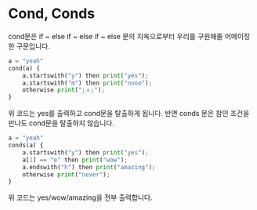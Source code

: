 # Cond, Conds

cond문은 if ~ else if ~ else if ~ else 문의 지옥으로부터 우리를 구원해줄 어메이징한 구문입니다.
```python
a = "yeah"
cond(a) {
    a.startswith("y") then print("yes");
    a.startswith("m") then print("nooo");
    otherwise print(";ㅅ;");
}
```
위 코드는 yes를 출력하고 cond문을 탈출하게 됩니다. 반면 conds 문은 참인 조건을 만나도 cond문을 탈출하지 않습니다.
```python
a = "yeah"
conds(a) {
    a.startswith("y") then print("yes");
    a[1] == "e" then print("wow");
    a.endswith("h") then print("amazing");
    otherwise print("never");
}
```
위 코드는 yes/wow/amazing을 전부 출력합니다.